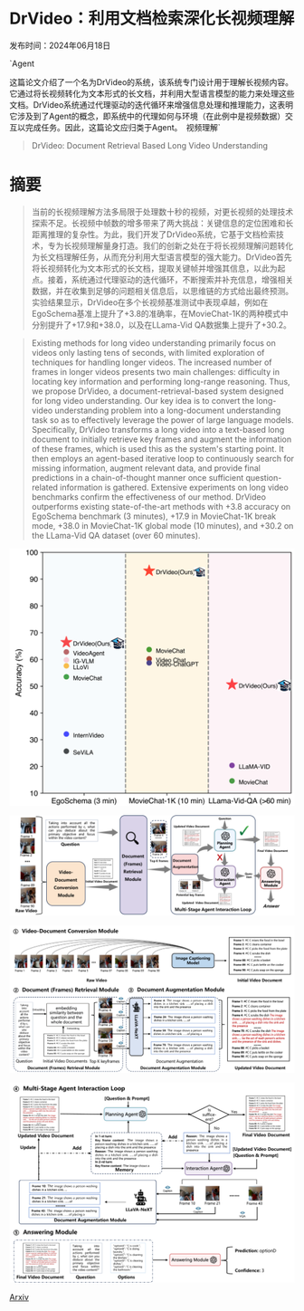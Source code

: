 # DrVideo：利用文档检索深化长视频理解

发布时间：2024年06月18日

`Agent

这篇论文介绍了一个名为DrVideo的系统，该系统专门设计用于理解长视频内容。它通过将长视频转化为文本形式的长文档，并利用大型语言模型的能力来处理这些文档。DrVideo系统通过代理驱动的迭代循环来增强信息处理和推理能力，这表明它涉及到了Agent的概念，即系统中的代理如何与环境（在此例中是视频数据）交互以完成任务。因此，这篇论文应归类于Agent。` `视频理解`

> DrVideo: Document Retrieval Based Long Video Understanding

# 摘要

> 当前的长视频理解方法多局限于处理数十秒的视频，对更长视频的处理技术探索不足。长视频中帧数的增多带来了两大挑战：关键信息的定位困难和长距离推理的复杂性。为此，我们开发了DrVideo系统，它基于文档检索技术，专为长视频理解量身打造。我们的创新之处在于将长视频理解问题转化为长文档理解任务，从而充分利用大型语言模型的强大能力。DrVideo首先将长视频转化为文本形式的长文档，提取关键帧并增强其信息，以此为起点。接着，系统通过代理驱动的迭代循环，不断搜索并补充信息，增强相关数据，并在收集到足够的问题相关信息后，以思维链的方式给出最终预测。实验结果显示，DrVideo在多个长视频基准测试中表现卓越，例如在EgoSchema基准上提升了+3.8的准确率，在MovieChat-1K的两种模式中分别提升了+17.9和+38.0，以及在LLama-Vid QA数据集上提升了+30.2。

> Existing methods for long video understanding primarily focus on videos only lasting tens of seconds, with limited exploration of techniques for handling longer videos. The increased number of frames in longer videos presents two main challenges: difficulty in locating key information and performing long-range reasoning. Thus, we propose DrVideo, a document-retrieval-based system designed for long video understanding. Our key idea is to convert the long-video understanding problem into a long-document understanding task so as to effectively leverage the power of large language models. Specifically, DrVideo transforms a long video into a text-based long document to initially retrieve key frames and augment the information of these frames, which is used this as the system's starting point. It then employs an agent-based iterative loop to continuously search for missing information, augment relevant data, and provide final predictions in a chain-of-thought manner once sufficient question-related information is gathered. Extensive experiments on long video benchmarks confirm the effectiveness of our method. DrVideo outperforms existing state-of-the-art methods with +3.8 accuracy on EgoSchema benchmark (3 minutes), +17.9 in MovieChat-1K break mode, +38.0 in MovieChat-1K global mode (10 minutes), and +30.2 on the LLama-Vid QA dataset (over 60 minutes).

![DrVideo：利用文档检索深化长视频理解](../../../paper_images/2406.12846/x1.png)

![DrVideo：利用文档检索深化长视频理解](../../../paper_images/2406.12846/x2.png)

![DrVideo：利用文档检索深化长视频理解](../../../paper_images/2406.12846/x3.png)

![DrVideo：利用文档检索深化长视频理解](../../../paper_images/2406.12846/x4.png)

[Arxiv](https://arxiv.org/abs/2406.12846)